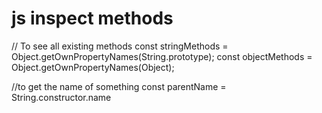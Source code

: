 # js inspect methods

// To see all existing methods
const stringMethods = Object.getOwnPropertyNames(String.prototype);
const objectMethods = Object.getOwnPropertyNames(Object);

//to get the name of something
const parentName = String.constructor.name
